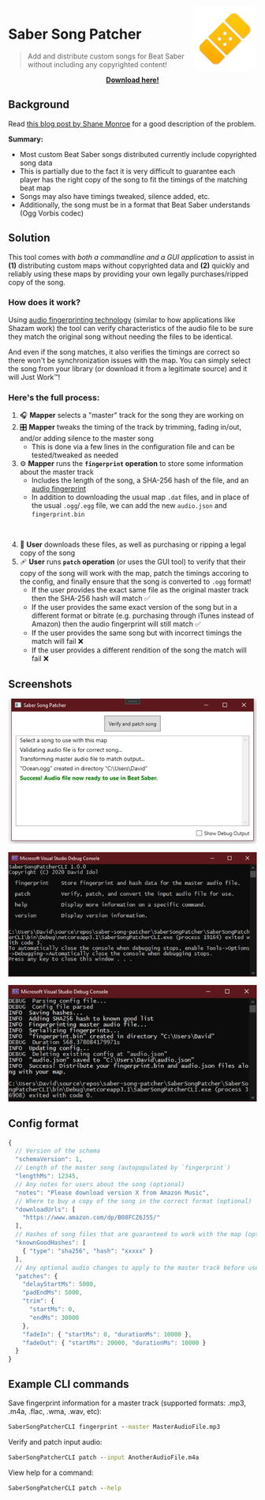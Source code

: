 <img align="right" width="130" height="130" src="Images/patcher.png?raw=true" alt="">

# Saber Song Patcher

> Add and distribute custom songs for Beat Saber without including any copyrighted content!

**<p align="center">[Download here!](https://github.com/idolize/saber-song-patcher/releases/latest)</span>**

## Background

Read [this blog post by Shane Monroe](https://medium.com/@darkuni/beat-saber-why-custom-maps-cannot-be-made-with-legal-music-9e68a01cfd42) for a good description of the problem.

**Summary:**

- Most custom Beat Saber songs distributed currently include copyrighted song data
- This is partially due to the fact it is very difficult to guarantee each player has the right copy of the song to fit the timings of the matching beat map
- Songs may also have timings tweaked, silence added, etc.
- Additionally, the song must be in a format that Beat Saber understands (Ogg Vorbis codec)

## Solution

This tool comes with *both a commandline and a GUI application* to assist in **(1)** distributing custom maps without copyrighted data and **(2)** quickly and reliably using these maps by providing your own legally purchases/ripped copy of the song.

### How does it work?

Using [audio fingerprinting technology](https://www.codeproject.com/Articles/206507/Duplicates-detector-via-audio-fingerprinting#fingerprint) (similar to how applications like Shazam work) the tool can verify characteristics of the audio file to be sure they match the original song without needing the files to be identical.

And even if the song matches, it also verifies the timings are correct so there won't be synchronization issues with the map. You can simply select the song from your library (or download it from a legitimate source) and it will Just Work™!

### Here's the full process:

1. 🎧 **Mapper** selects a "master" track for the song they are working on
2. 🎛️ **Mapper** tweaks the timing of the track by trimming, fading in/out, and/or adding silence to the master song
    - This is done via a few lines in the configuration file and can be tested/tweaked as needed
3. ⚙️ **Mapper** runs the **`fingerprint` operation** to store some information about the master track
    - Includes the length of the song, a SHA-256 hash of the file, and an [audio fingerprint](https://www.codeproject.com/Articles/206507/Duplicates-detector-via-audio-fingerprinting#fingerprint)
    - In addition to downloading the usual map `.dat` files, and in place of the usual `.ogg`/`.egg` file, we can add the new `audio.json` and `fingerprint.bin`

<br />

4. 🎸 **User** downloads these files, as well as purchasing or ripping a legal copy of the song
5. 🩹 **User** runs **`patch` operation** (or uses the GUI tool) to verify that their copy of the song will work with the map, patch the timings accoring to the config, and finally ensure that the song is converted to `.ogg` format!
    - If the user provides the exact same file as the original master track then the SHA-256 hash will match ✅
    - If the user provides the same exact version of the song but in a different format or bitrate (e.g. purchasing through iTunes instead of Amazon) then the audio fingerprint will still match ✅
    - If the user provides the same song but with incorrect timings the match will fail ❌
    - If the user provides a different rendition of the song the match will fail ❌

## Screenshots

<p align="center">
 <img src="Images/gui-screenshot.png?raw=true" title="GUI Patcher" alt="Screenshot">
</p>

<p align="center">
 <img src="Images/cli-help.png?raw=true" title="CLI Help" alt="Screenshot">
</p>

<p align="center">
 <img src="Images/cli-screenshot.png?raw=true" title="CLI Example" alt="Screenshot">
</p>

## Config format

```js
{
  // Version of the schema
  "schemaVersion": 1,
  // Length of the master song (autopopulated by `fingerprint`)
  "lengthMs": 12345,
  // Any notes for users about the song (optional)
  "notes": "Please download version X from Amazon Music",
  // Where to buy a copy of the song in the correct format (optional)
  "downloadUrls": [
    "https://www.amazon.com/dp/B08FCZ6J55/"
  ],
  // Hashes of song files that are guaranteed to work with the map (optional - at least one added by `fingerprint`)
  "knownGoodHashes": [
    { "type": "sha256", "hash": "xxxxx" }
  ],
  // Any optional audio changes to apply to the master track before use with the map
  "patches": {
    "delayStartMs": 5000,
    "padEndMs": 5000,
    "trim": {
      "startMs": 0,
      "endMs": 30000
    },
    "fadeIn": { "startMs": 0, "durationMs": 10000 },
    "fadeOut": { "startMs": 20000, "durationMs": 10000 }
  }
}
```

## Example CLI commands

Save fingerprint information for a master track (supported formats: .mp3, .m4a, .flac, .wma, .wav, etc):

```cmd
SaberSongPatcherCLI fingerprint --master MasterAudioFile.mp3
```

Verify and patch input audio:

```cmd
SaberSongPatcherCLI patch --input AnotherAudioFile.m4a
```

View help for a command:

```cmd
SaberSongPatcherCLI patch --help
```
